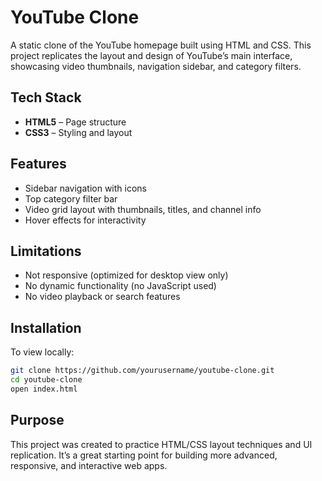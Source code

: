 # YouTube Clone

A static clone of the YouTube homepage built using HTML and CSS. This project replicates the layout and design of YouTube’s main interface, showcasing video thumbnails, navigation sidebar, and category filters.

## Tech Stack

- **HTML5** – Page structure
- **CSS3** – Styling and layout

## Features

- Sidebar navigation with icons
- Top category filter bar
- Video grid layout with thumbnails, titles, and channel info
- Hover effects for interactivity

## Limitations

- Not responsive (optimized for desktop view only)
- No dynamic functionality (no JavaScript used)
- No video playback or search features

## Installation

To view locally:

```bash
git clone https://github.com/yourusername/youtube-clone.git
cd youtube-clone
open index.html
```

## Purpose
This project was created to practice HTML/CSS layout techniques and UI replication. It’s a great starting point for building more advanced, responsive, and interactive web apps.
